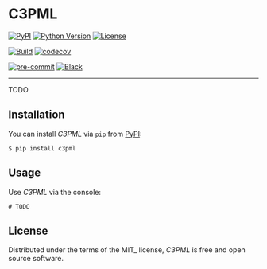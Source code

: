 # C3PML

[![PyPI](https://img.shields.io/pypi/v/c3pml.svg)](https://pypi.org/project/c3pml)
[![Python Version](https://img.shields.io/pypi/pyversions/c3pml)](https://pypi.org/project/c3pml)
[![License](https://img.shields.io/pypi/l/c3pml)](https://opensource.org/licenses/MIT)

[![Build](https://github.com/federicober/c3pml/actions/workflows/build.yml/badge.svg)](https://github.com/federicober/c3pml/actions/workflows/build.yml)
[![codecov](https://codecov.io/gh/federicober/c3pml/branch/main/graph/badge.svg?token=3I0fVVBTOG)](https://codecov.io/gh/federicober/c3pml)

[![pre-commit](https://img.shields.io/badge/pre--commit-enabled-brightgreen?logo=pre-commit&logoColor=white)](https://github.com/pre-commit/pre-commit)
[![Black](https://img.shields.io/badge/code%20style-black-000000.svg)](https://github.com/psf/black)

---

TODO

## Installation

You can install _C3PML_ via `pip` from [PyPI](https://pypi.org/):

```shell
$ pip install c3pml
```

## Usage

Use _C3PML_ via the console:

```shell
# TODO
```

## License

Distributed under the terms of the MIT\_ license,
_C3PML_ is free and open source software.
